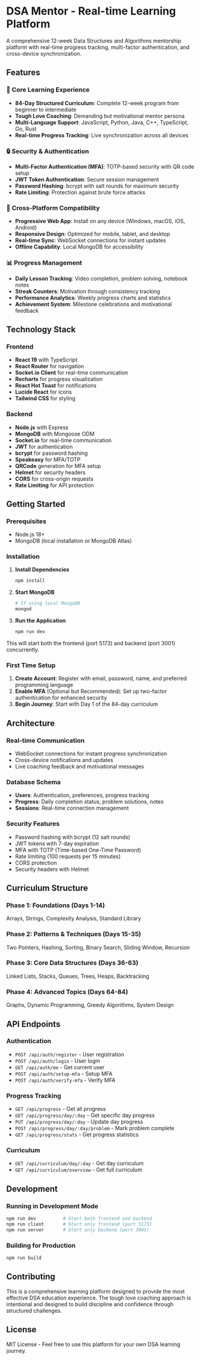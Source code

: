 # DSA Mentor - Real-time Learning Platform

A comprehensive 12-week Data Structures and Algorithms mentorship platform with real-time progress tracking, multi-factor authentication, and cross-device synchronization.

## Features

### 🎯 Core Learning Experience
- **84-Day Structured Curriculum**: Complete 12-week program from beginner to intermediate
- **Tough Love Coaching**: Demanding but motivational mentor persona
- **Multi-Language Support**: JavaScript, Python, Java, C++, TypeScript, Go, Rust
- **Real-time Progress Tracking**: Live synchronization across all devices

### 🔒 Security & Authentication
- **Multi-Factor Authentication (MFA)**: TOTP-based security with QR code setup
- **JWT Token Authentication**: Secure session management
- **Password Hashing**: bcrypt with salt rounds for maximum security
- **Rate Limiting**: Protection against brute force attacks

### 📱 Cross-Platform Compatibility
- **Progressive Web App**: Install on any device (Windows, macOS, iOS, Android)
- **Responsive Design**: Optimized for mobile, tablet, and desktop
- **Real-time Sync**: WebSocket connections for instant updates
- **Offline Capability**: Local MongoDB for accessibility

### 📊 Progress Management
- **Daily Lesson Tracking**: Video completion, problem solving, notebook notes
- **Streak Counters**: Motivation through consistency tracking
- **Performance Analytics**: Weekly progress charts and statistics
- **Achievement System**: Milestone celebrations and motivational feedback

## Technology Stack

### Frontend
- **React 19** with TypeScript
- **React Router** for navigation
- **Socket.io Client** for real-time communication
- **Recharts** for progress visualization
- **React Hot Toast** for notifications
- **Lucide React** for icons
- **Tailwind CSS** for styling

### Backend
- **Node.js** with Express
- **MongoDB** with Mongoose ODM
- **Socket.io** for real-time communication
- **JWT** for authentication
- **bcrypt** for password hashing
- **Speakeasy** for MFA/TOTP
- **QRCode** generation for MFA setup
- **Helmet** for security headers
- **CORS** for cross-origin requests
- **Rate Limiting** for API protection

## Getting Started

### Prerequisites
- Node.js 18+ 
- MongoDB (local installation or MongoDB Atlas)

### Installation

1. **Install Dependencies**
   ```bash
   npm install
   ```

2. **Start MongoDB**
   ```bash
   # If using local MongoDB
   mongod
   ```

3. **Run the Application**
   ```bash
   npm run dev
   ```

This will start both the frontend (port 5173) and backend (port 3001) concurrently.

### First Time Setup

1. **Create Account**: Register with email, password, name, and preferred programming language
2. **Enable MFA** (Optional but Recommended): Set up two-factor authentication for enhanced security
3. **Begin Journey**: Start with Day 1 of the 84-day curriculum

## Architecture

### Real-time Communication
- WebSocket connections for instant progress synchronization
- Cross-device notifications and updates
- Live coaching feedback and motivational messages

### Database Schema
- **Users**: Authentication, preferences, progress tracking
- **Progress**: Daily completion status, problem solutions, notes
- **Sessions**: Real-time connection management

### Security Features
- Password hashing with bcrypt (12 salt rounds)
- JWT tokens with 7-day expiration
- MFA with TOTP (Time-based One-Time Password)
- Rate limiting (100 requests per 15 minutes)
- CORS protection
- Security headers with Helmet

## Curriculum Structure

### Phase 1: Foundations (Days 1-14)
Arrays, Strings, Complexity Analysis, Standard Library

### Phase 2: Patterns & Techniques (Days 15-35)
Two Pointers, Hashing, Sorting, Binary Search, Sliding Window, Recursion

### Phase 3: Core Data Structures (Days 36-63)
Linked Lists, Stacks, Queues, Trees, Heaps, Backtracking

### Phase 4: Advanced Topics (Days 64-84)
Graphs, Dynamic Programming, Greedy Algorithms, System Design

## API Endpoints

### Authentication
- `POST /api/auth/register` - User registration
- `POST /api/auth/login` - User login
- `GET /api/auth/me` - Get current user
- `POST /api/auth/setup-mfa` - Setup MFA
- `POST /api/auth/verify-mfa` - Verify MFA

### Progress Tracking
- `GET /api/progress` - Get all progress
- `GET /api/progress/day/:day` - Get specific day progress
- `PUT /api/progress/day/:day` - Update day progress
- `POST /api/progress/day/:day/problem` - Mark problem complete
- `GET /api/progress/stats` - Get progress statistics

### Curriculum
- `GET /api/curriculum/day/:day` - Get day curriculum
- `GET /api/curriculum/overview` - Get full curriculum

## Development

### Running in Development Mode
```bash
npm run dev          # Start both frontend and backend
npm run client       # Start only frontend (port 5173)
npm run server       # Start only backend (port 3001)
```

### Building for Production
```bash
npm run build
```

## Contributing

This is a comprehensive learning platform designed to provide the most effective DSA education experience. The tough love coaching approach is intentional and designed to build discipline and confidence through structured challenges.

## License

MIT License - Feel free to use this platform for your own DSA learning journey.